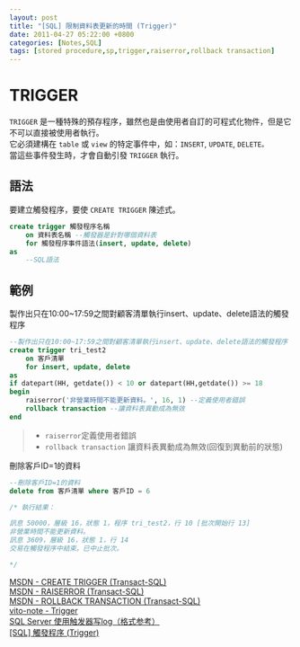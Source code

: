 ```yaml
---
layout: post
title: "[SQL] 限制資料表更新的時間 (Trigger)"
date: 2011-04-27 05:22:00 +0800
categories: [Notes,SQL]
tags: [stored procedure,sp,trigger,raiserror,rollback transaction]
---
```


# TRIGGER

`TRIGGER` 是一種特殊的預存程序，雖然也是由使用者自訂的可程式化物件，但是它不可以直接被使用者執行。      
它必須建構在 `table` 或 `view` 的特定事件中，如：`INSERT`, `UPDATE`, `DELETE。`       
當這些事件發生時，才會自動引發 `TRIGGER` 執行。


## 語法
要建立觸發程序，要使 `CREATE TRIGGER` 陳述式。

```sql
create trigger 觸發程序名稱
    on 資料表名稱 --觸發器是針對哪個資料表
    for 觸發程序事件語法(insert, update, delete)
as
    --SQL語法
```

## 範例

製作出只在10:00~17:59之間對顧客清單執行insert、update、delete語法的觸發程序

```sql
--製作出只在10:00~17:59之間對顧客清單執行insert、update、delete語法的觸發程序
create trigger tri_test2
    on 客戶清單
    for insert, update, delete
as
if datepart(HH, getdate()) < 10 or datepart(HH,getdate()) >= 18
begin
    raiserror('非營業時間不能更新資料。', 16, 1) --定義使用者錯誤
    rollback transaction --讓資料表異動成為無效
end
```
> - `raiserror`定義使用者錯誤       
> - `rollback transaction` 讓資料表異動成為無效(回復到異動前的狀態)

刪除客戶ID=1的資料

```sql
--刪除客戶ID=1的資料
delete from 客戶清單 where 客戶ID = 6

/* 執行結果：

訊息 50000，層級 16，狀態 1，程序 tri_test2，行 10 [批次開始行 13]
非營業時間不能更新資料。
訊息 3609，層級 16，狀態 1，行 14
交易在觸發程序中結束。已中止批次。

*/
```

[MSDN - CREATE TRIGGER (Transact-SQL)](https://learn.microsoft.com/zh-tw/sql/t-sql/statements/create-trigger-transact-sql?view=sql-server-ver16)        
[MSDN - RAISERROR (Transact-SQL)](https://learn.microsoft.com/zh-tw/sql/t-sql/language-elements/raiserror-transact-sql?view=sql-server-ver16)       
[MSDN - ROLLBACK TRANSACTION (Transact-SQL)](https://learn.microsoft.com/zh-tw/sql/t-sql/language-elements/rollback-transaction-transact-sql?view=sql-server-ver16)       
[vito-note - Trigger](http://vito-note.blogspot.com/2013/05/trigger.html)       
[SQL Server 使用触发器写log（格式参考）](https://blog.csdn.net/qq_24470501/article/details/85788554)        
[[SQL] 觸發程序 (Trigger)](https://riivalin.github.io/posts/2011/04/sql-90/)        